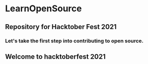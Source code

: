 # LearnOpenSource
## Repository for Hacktober Fest 2021

### Let's take the first step into contributing to open source.


## Welcome to hacktoberfest 2021